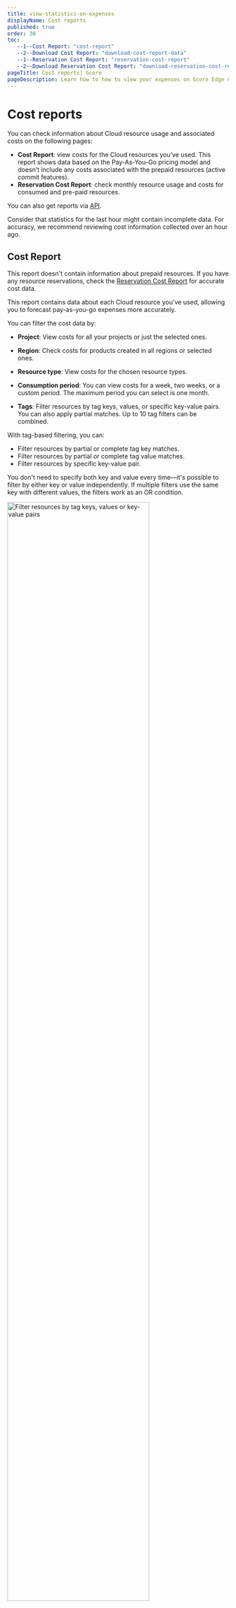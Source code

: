 ```yaml
---
title: view-statistics-on-expenses
displayName: Cost reports
published: true
order: 30
toc:
   --1--Cost Report: "cost-report"
   --2--Download Cost Report: "download-cost-report-data"
   --1--Reservation Cost Report: "reservation-cost-report"
   --2--Download Reservation Cost Report: "download-reservation-cost-report-data"
pageTitle: Cost reports| Gcore
pageDescription: Learn how to how to view your expenses on Gcore Edge Cloud resources.
---
```

# Cost reports

You can check information about Cloud resource usage and associated costs on the following pages: 

* **Cost Report**: view costs for the Cloud resources you’ve used. This report shows data based on the Pay-As-You-Go pricing model and doesn’t include any costs associated with the prepaid resources (active commit features). 
* **Reservation Cost Report**: check monthly resource usage and costs for consumed and pre-paid resources.

You can also get reports via <a href="https://api.gcore.com/docs/cloud#tag/Cost-Reports/operation/CostReportResourcesHandler.post" target="_blank">API</a>.

Consider that statistics for the last hour might contain incomplete data. For accuracy, we recommend reviewing cost information collected over an hour ago. 

## Cost Report

<alert-element type="info" title="Info">
 
This report doesn't contain information about prepaid resources. If you have any resource reservations, check the <a href="https://gcore.com/docs/cloud/getting-started/view-statistics-on-expenses#reservation-cost-report" target="_blank">Reservation Cost Report</a> for accurate cost data. 

</alert-element>

This report contains data about each Cloud resource you’ve used, allowing you to forecast pay-as-you-go expenses more accurately.  

You can filter the cost data by:  

* **Project**: View costs for all your projects or just the selected ones. 

* **Region**: Check costs for products created in all regions or selected ones. 

* **Resource type**: View costs for the chosen resource types. 

* **Consumption period**: You can view costs for a week, two weeks, or a custom period. The maximum period you can select is one month.

* **Tags**: Filter resources by tag keys, values, or specific key-value pairs. You can also apply partial matches. Up to 10 tag filters can be combined.

With tag-based filtering, you can:
- Filter resources by partial or complete tag key matches.
- Filter resources by partial or complete tag value matches.
- Filter resources by specific key-value pair.

You don't need to specify both key and value every time—it's possible to filter by either key or value independently. If multiple filters use the same key with different values, the filters work as an OR condition.

<img src="https://assets.gcore.pro/docs/cloud/getting-started/view-statistics-on-expenses/filter-resources-by-tag-keys-values-or-key-value-pairs.png" alt="Filter resources by tag keys, values or key-value pairs" width="80%">

The report also contains statistics for deleted projects and regions. To include resource costs from deleted projects, select the **Show deleted projects** checkbox. 

<img src="https://assets.gcore.pro/docs/cloud/getting-started/view-statistics-on-expenses/cost-report-deleted-projects-checkbox.png" alt="Show deleted projects checkbox" width="80%">

You can also choose to add inactive projects and regions from the relevant dropdown menu:

<img src="https://assets.gcore.pro/docs/cloud/getting-started/view-statistics-on-expenses/projects-dropdown.png" alt="Projects dropdown expanded" width="80%">

Cost statistics is displayed in a graph and table format. In the graph view, the **Total** tab displays the cumulative costs associated with each Cloud resource. 

<img src="https://assets.gcore.pro/docs/cloud/getting-started/view-statistics-on-expenses/cost-report-graph.png" alt="Cost report graph with resource usage" width="80%">

You can also check more granular statistics on the following tabs:  

* Total balance used 
* Resource usage in hours 
* In Gigabyte-minutes by resources 
* In Gigabyte-seconds by resources 
* Millions of pieces
* Gigabytes of used resources  
* The total number of outbound GBs and hours of using different flavors 

Under the graph is a table with more detailed information about resources consumed within a selected period. The table features the following resource properties: 

* Resource name 
* Resource type 
* Region 
* Project 
* Usage 
* First seen date 
* Last seen date 
* Cost 

<img src="https://assets.gcore.pro/docs/cloud/getting-started/view-statistics-on-expenses/cost-report-search-table.png" alt="A table with resources overview" width="80%">

You can refine resource-related information by filtering it according to resource type and attributes, and narrow down the table results via search.

<alert-element type="info" title="Info">
 
Currently, we only support full-text search.  
 
</alert-element>

To filter table data:

1\. In the **Type** field, choose the resource for which you want to check cost information. For example, **External IP**.

<img src="https://assets.gcore.pro/docs/cloud/getting-started/view-statistics-on-expenses/table-filter-type-example.png" alt="Resource type dropdown with External IP selected" width="80%">

2\. In the following dropdown, select the relevant resource attribute. For example, to view cost report data for a particular IP address, choose **IP Address**.

<img src="https://assets.gcore.pro/docs/cloud/getting-started/view-statistics-on-expenses/table-filter-attribute-example.png" alt="Resource attribute dropdown with IP Address selected" width="80%">

3\. In the search field, enter the IP address you want to check the cost information. 

The table data and graph above the table will be updated accordingly.

<img src="https://assets.gcore.pro/docs/cloud/getting-started/view-statistics-on-expenses/table-filter-attribute-example-graph.png" alt="Example of table and graph updated for External IP address" width="80%">

### Download Cost Report data 

To export the billing report for the selected period, click **Export CSV** in the top-right corner of the screen. You can download two types of files: 

* **Detailed report**: a detailed breakdown of each resource you are using. 

* **Totals**: the total cost of resources in each location.  

<img src="https://assets.gcore.pro/docs/cloud/getting-started/view-statistics-on-expenses/cost-report-export-csv.png" alt="Export CSV dropdown with Detailed and Total options" width="80%">

<tabset-element>

#### Detailed CSV report 

The following table describes the information in the **Detailed** CSV report file.  

<table>
<thead>
  <tr>
    <th style="text-align: left"><b>Column</b></th>
    <th style="text-align: left"><b>Description</b></th>
  </tr>
</thead>
<tbody>
<tr>
    <td style="text-align: left">Service</td>
    <td style="text-align: left">A name of the Cloud resource that you’ve used.</td>
</tr>
<tr>
    <td style="text-align: left">UUID</td>
    <td style="text-align: left">A universally unique identifier assigned to the resource. Some resources, like IP addresses, don't have a UUID as they’re already unique.</td>
</tr>
<tr>
    <td style="text-align: left">Feature</td>
    <td style="text-align: left">If a resource has multiple configurations (flavors), such as <a href="https://gcore.com/docs/cloud/virtual-instances/volumes/about-volumes#available-volume-types" target="_blank">different volume types</a>, it’ll be specified in this column.</td>
</tr>
<tr>
    <td style="text-align: left">Tags</td>
    <td style="text-align: left">If you add any tags to the resource, they’ll appear in this column. This column also presents system-generated tags.</td>
</tr>
<tr>
    <td style="text-align: left">Service_name</td>
    <td style="text-align: left">The name of the service, which is also displayed in the <strong>Name</strong> field in the UI, such as the name of a Virtual Machine.
</tr>
<tr>
    <td style="text-align: left">Region_id</td>
    <td style="text-align: left">ID of a region where the resource has been created. You can check the ID via <a href="https://api.gcore.com/docs/cloud#tag/Regions" target="_blank">API</a>.</td>
</tr>
<tr>
    <td style="text-align: left">Region_name</td>
    <td style="text-align: left">Name of a geographical location of the data center where the resource has been created.</td>
</tr>
<tr>
    <td style="text-align: left">Project_id</td>
    <td style="text-align: left">ID of a project where the resource has been created. Your project ID is displayed on the <strong>Projects</strong> page in the <a href="https://gcore.com/docs/cloud/getting-started/projects/create-a-project#view-projects-in-different-layouts" target="_blank">grid view</a>.</td>
</tr>
<tr>
    <td style="text-align: left">Project_name</td>
    <td style="text-align: left">Name of a project where the resource has been created.</td>
</tr>
<tr>
    <td style="text-align: left">Period_from</td>
    <td style="text-align: left">The start date of the resource usage.</td>
</tr>
<tr>
    <td style="text-align: left">Period_to</td>
    <td style="text-align: left">The end date of the resource usage.</td>
</tr>
<tr>
    <td style="text-align: left">Units</td>
    <td style="text-align: left">The consumption measurement unit. It can be represented as the usage time, such as gbminutes, minutes, milliseconds (MLS), or as the number of consumed resources, measured in bytes or GBS.</td>
</tr>
<tr>
    <td style="text-align: left">Value</td>
    <td style="text-align: left">The numerical measurement of resource usage.</td>
</tr>
<tr>
    <td style="text-align: left">Error</td>
    <td style="text-align: left">Any errors associated with the resource usage during the specified period.</td>
</tr>
<tr>
    <td style="text-align: left">Cost</td>
    <td style="text-align: left">Cost of the resource for the specified period.</td>
</tr>
<tr>
    <td style="text-align: left">Currency</td>
    <td style="text-align: left">The type of currency in which the cost is calculated.</td>
</tr>
<tr>
    <td style="text-align: left">Attached_to</td>
    <td style="text-align: left">A Cloud product to which the resource has been connected. For instance, it can be an ID of a Virtual Machine that the volume has been attached to.</td>
</tr>
<tr>
    <td style="text-align: left">Port_id</td>
    <td style="text-align: left">A unique identifier for a network virtual port of a VM. It's used to associate IP addresses and traffic with specific network connections.</td>
</tr>
</tbody>
</table>

#### Summary CSV report 

The following table explains what information is included in the **Totals** CSV report file. 

<table>
<thead>
<tr>
    <th style="text-align: left"><b>Column</b></th>
    <th style="text-align: left"><b>Description</b></th>
</tr>
</thead>
<tbody>
<tr>
    <td style="text-align: left">Type</td>
    <td style="text-align: left">The Cloud resource that you’ve used.</td>
</tr>
<tr>
    <td style="text-align: left">Feature</td>
    <td style="text-align: left">If a resource has multiple configurations (flavors), such as <a href="https://gcore.com/docs/cloud/virtual-instances/volumes/about-volumes#available-volume-types" target="_blank">different volume types</a>, it’ll be specified in this column.</td>
</tr>
<tr>
    <td style="text-align: left">Region_id</td>
    <td style="text-align: left">ID of a region where the resource has been created. You can check the ID via <a href="https://api.gcore.com/docs/cloud#tag/Regions" target="_blank">API</a>.</td>
</tr>
<tr>
    <td style="text-align: left">Region_name</td>
    <td style="text-align: left">Name of a geographical location of the data center where the resource has been created.</td>
</tr>
<tr>
    <td style="text-align: left">Period_from</td>
    <td style="text-align: left">The start date of the resource usage.</td>
</tr>
<tr>
    <td style="text-align: left">Period_to</td>
    <td>The end date of the resource usage.</td>
</tr>
<tr>
    <td style="text-align: left">Units</td>
    <td style="text-align: left">The consumption measurement unit. It can be represented as the usage time, such as gbminutes, minutes, milliseconds (MLS), or as the number of consumed resources, measured in bytes or GBS.</td>
</tr>
<tr>
    <td style="text-align: left">Value</td>
    <td style="text-align: left">The numerical measurement of resource usage.</td>
</tr>
<tr>
    <td style="text-align: left">Error</td>
    <td style="text-align: left">Any errors associated with the resource usage during the specified period.</td>
</tr>
<tr>
    <td style="text-align: left">Cost</td>
    <td style="text-align: left">Cost of the resource during the specified period.</td>
</tr>
<tr>
    <td style="text-align: left">Currency</td>
    <td style="text-align: left">The type of currency in which the cost is calculated.</td>
</tr>
</tbody>
</table>
</tabset-element>

## Reservation Cost Report 

This report presents information about your prepaid and <a href="https://gcore.com/docs/cloud/getting-started/resource-reservation/about-resource-reservation" target="_blank">reserved</a> resources, active commits, and costs for pay-as-you-go services.  

Contrary to the Cost Report, the Reservation Cost Report doesn't show statistics for individual resources; you can only view the total data collected for each month.  

You can filter cost data by:  

* **Region**: Check costs for products created in all regions or just the selected ones. 
* **Resource type**: View costs for the selected resource types. 
* **Consumption period**: View costs for a particular month.  

The report also contains statistics for deleted projects and regions. To include costs from deleted projects, select the **Show deleted projects** checkbox. Alternatively, select inactive projects and regions from the relevant dropdown menu. 

<img src="https://assets.gcore.pro/docs/cloud/getting-started/view-statistics-on-expenses/projects-dropdown-reservation.png" alt="Projects dropdown" width="80%">

You can view cost data both as a chart or as a table, which contains more detailed information. In the chart view, the **Total** tab displays the cumulative costs associated with reserved Cloud resources. 

<img src="https://assets.gcore.pro/docs/cloud/getting-started/view-statistics-on-expenses/reservation-cost-report-update.png" alt="Reservation cost report graph" width="80%">

Additionally, you can check more granular information on the following tabs: 

* Total € 
* Hours 
* GB Minutes 
* Gigabyte-seconds 
* Millions 
* Gigabytes 
* Flavors, hours 

Under the chart is a table with a detailed report of resources consumed during the selected timeframe. 

* Resource type 
* Region 
* Feature name: name of the billing feature which shows respective resource configuration and type of the subscription.
* Usage 
* Cost: costs for overuse or fixed monthly resources fees according to your plan.

### Download Reservation Cost Report data 

To export the billing report for the selected period, click **Export totals CSV** in the top-right corner of the screen.

<img src="https://assets.gcore.pro/docs/cloud/getting-started/view-statistics-on-expenses/reservation-cost-report-export-csv.png" alt="Export reservation cost report button" width="80%">

The following table explains what information is included in the **Totals** file CSV report file to reserved resources. 

<table>
<thead>
<tr>
    <th style="text-align: left"><b>Column</b></th>
    <th style="text-align: left"><b>Description</b></th>
</tr>
</thead>
<tbody>
<tr>
    <td style="text-align: left">Type</td>
    <td style="text-align: left">The Cloud resource that you’ve reserved for usage.</td>
</tr>
<tr>
    <td style="text-align: left">Feature</td>
    <td style="text-align: left">If a resource has multiple configurations (flavors), such as <a href="https://gcore.com/docs/cloud/virtual-instances/volumes/about-volumes#available-volume-types" target="_blank">different volume types</a>, it’ll be specified in this column.</td>
</tr>
<tr>
    <td style="text-align: left">Region_id</td>
    <td style="text-align: left">ID of a region where the resource has been reserved. You can check the ID via <a href="https://api.gcore.com/docs/cloud#tag/Regions" target="_blank">API</a>.</td>
</tr>
<tr>
    <td style="text-align: left">Region_name</td>
    <td style="text-align: left">Name of a geographical location of the data center where the resource has been reserved.</td>
</tr>
<tr>
    <td style="text-align: left">Period</td>
    <td style="text-align: left">The timeframe for the displayed statistics.</td>
</tr>
<tr>
    <td style="text-align: left">Units</td>
    <td style="text-align: left">The unit in which your resources are measured. It can be represented as the usage time, such as gbminutes, minutes, milliseconds (MLS), or as the number of consumed resources, measured in bytes or GBS.</td>
</tr>
<tr>
    <td style="text-align: left">Value</td>
    <td style="text-align: left">Total consumed value.</td>
</tr>
<tr>
    <td style="text-align: left">Cost</td>
    <td style="text-align: left">The cost for a reserved amount of cloud resources.</td>
</tr>
<tr>
    <td style="text-align: left">Currency</td>
    <td style="text-align: left">The type of currency in which the cost is calculated.</td>
</tr>
</tbody>
</table>

